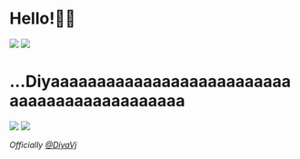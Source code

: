 # Hello!👋🏻

<img src="https://media1.tenor.com/m/W45Dd852nTEAAAAC/hoang2910-boss.gif" />

<img src="https://media.tenor.com/zDjjmYh784gAAAAi/diwali.gif" />

# ...Diyaaaaaaaaaaaaaaaaaaaaaaaaaaaaaaaaaaaaaaaaaaaaa

<img src="https://media1.tenor.com/m/Romppmd6WPIAAAAC/if-you-know-you-know-tess.gif" />
<img src="https://media.tenor.com/8qgzuMhTzXUAAAAi/cat-sticker-line-sticker.gif" />

<i> Officially [@DiyaVj](https://github.com/DiyaVj) <i/>

